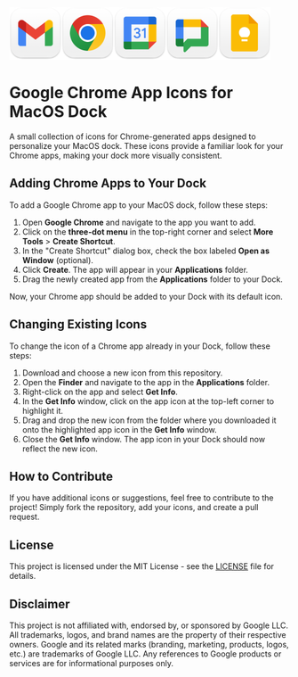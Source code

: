 <img src="preview.png" width="470" height="94" alt="Preview of icons">

# Google Chrome App Icons for MacOS Dock

A small collection of icons for Chrome-generated apps designed to personalize your MacOS dock. These icons provide a familiar look for your Chrome apps, making your dock more visually consistent.

## Adding Chrome Apps to Your Dock

To add a Google Chrome app to your MacOS dock, follow these steps:

1. Open **Google Chrome** and navigate to the app you want to add.
2. Click on the **three-dot menu** in the top-right corner and select **More Tools** > **Create Shortcut**.
3. In the "Create Shortcut" dialog box, check the box labeled **Open as Window** (optional).
4. Click **Create**. The app will appear in your **Applications** folder.
5. Drag the newly created app from the **Applications** folder to your Dock.

Now, your Chrome app should be added to your Dock with its default icon.

## Changing Existing Icons

To change the icon of a Chrome app already in your Dock, follow these steps:

1. Download and choose a new icon from this repository.
2. Open the **Finder** and navigate to the app in the **Applications** folder.
3. Right-click on the app and select **Get Info**.
4. In the **Get Info** window, click on the app icon at the top-left corner to highlight it.
5. Drag and drop the new icon from the folder where you downloaded it onto the highlighted app icon in the **Get Info** window.
6. Close the **Get Info** window. The app icon in your Dock should now reflect the new icon.

## How to Contribute

If you have additional icons or suggestions, feel free to contribute to the project! Simply fork the repository, add your icons, and create a pull request.

## License

This project is licensed under the MIT License - see the [LICENSE](LICENSE) file for details.

## Disclaimer

This project is not affiliated with, endorsed by, or sponsored by Google LLC. All trademarks, logos, and brand names are the property of their respective owners. Google and its related marks (branding, marketing, products, logos, etc.) are trademarks of Google LLC. Any references to Google products or services are for informational purposes only. 
